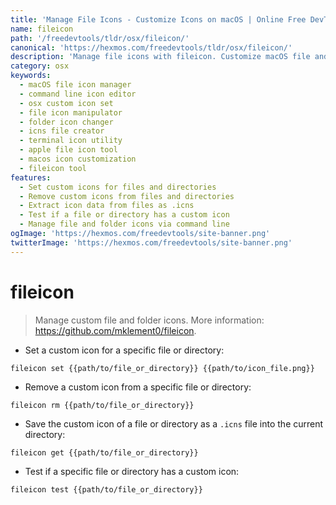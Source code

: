 ```yaml
---
title: 'Manage File Icons - Customize Icons on macOS | Online Free DevTools by Hexmos'
name: fileicon
path: '/freedevtools/tldr/osx/fileicon/'
canonical: 'https://hexmos.com/freedevtools/tldr/osx/fileicon/'
description: 'Manage file icons with fileicon. Customize macOS file and folder icons using the command line. Free online tool, no registration required.'
category: osx
keywords:
  - macOS file icon manager
  - command line icon editor
  - osx custom icon set
  - file icon manipulator
  - folder icon changer
  - icns file creator
  - terminal icon utility
  - apple file icon tool
  - macos icon customization
  - fileicon tool
features:
  - Set custom icons for files and directories
  - Remove custom icons from files and directories
  - Extract icon data from files as .icns
  - Test if a file or directory has a custom icon
  - Manage file and folder icons via command line
ogImage: 'https://hexmos.com/freedevtools/site-banner.png'
twitterImage: 'https://hexmos.com/freedevtools/site-banner.png'
---
```


# fileicon

> Manage custom file and folder icons.
> More information: <https://github.com/mklement0/fileicon>.

- Set a custom icon for a specific file or directory:

`fileicon set {{path/to/file_or_directory}} {{path/to/icon_file.png}}`

- Remove a custom icon from a specific file or directory:

`fileicon rm {{path/to/file_or_directory}}`

- Save the custom icon of a file or directory as a `.icns` file into the current directory:

`fileicon get {{path/to/file_or_directory}}`

- Test if a specific file or directory has a custom icon:

`fileicon test {{path/to/file_or_directory}}`
